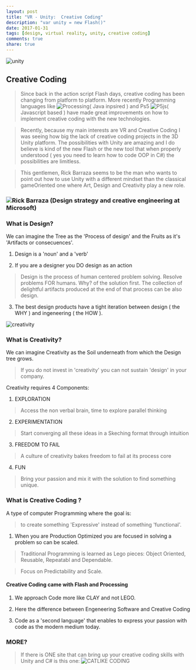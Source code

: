 ```yaml
---
layout: post
title: "VR - Unity:  Creative Coding"
description: "var unity = new Flash()"
date: 2017-01-31
tags: [design, virtual reality, unity, creative coding]
comments: true
share: true
---
```


![unity](https://cloud.githubusercontent.com/assets/17754060/22469440/6fa92b08-e7a2-11e6-93c2-4b2f661d5a2d.png)

## Creative Coding

> Since back in the action script Flash days, creative coding has been changing from platform to platform.
More recently Programming languages like ![Processing](https://processing.org/)( Java inpsired ) and Ps5 ![P5js](https://p5js.org/)( Javascript based ) have made 
great improvements on how to implement creative coding with the new technologies.

> Recently, because my main interests are VR and Creative Coding I was seeing how big the lack of creative coding projects
in the 3D Unity platform. The possibilities with Unity are amazing and I do believe is kind of the new Flash or the new tool
that when properly understood ( yes you need to learn how to code OOP in C#) the possibilities are limitless.

> This gentlemen, Rick Barraza seems to be the man who wants to point out how to use Unity with a different mindset than the
classical gameOriented one where Art, Design and Creativity play a new role. 

### ![Rick Barraza ](http://rbarraza.com/) (Design strategy and creative engineering at Microsoft)

### What is Design?

We can imagine the Tree as the 'Process of design' and the Fruits as it's 'Artifacts or consecuences'.

1. Design is a 'noun' and a 'verb'

2. If you are a designer you DO design as an action

> Design is the process of human centered problem solving. Resolve problems FOR humans. Why? of the solution first.
> The collection of delightful artifacts produced at the end of that process can be also design.

3. The best design products have a tight iteration between design ( the WHY ) and ingeneering ( the HOW ).

![creativity](https://cloud.githubusercontent.com/assets/17754060/22469441/6fae8c2e-e7a2-11e6-81ae-9cda3b6b5416.png)

### What is Creativity?

We can imagine Creativity as the Soil underneath from which the Design tree grows.

>  If you do not invest in 'creativity' you can not sustain 'design' in your company.

Creativity requires 4 Components:

1. EXPLORATION
> Access the non verbal brain, time to explore parallel thinking

2. EXPERIMENTATION
> Start converging all these ideas in a Skeching format through intuition

3. FREEDOM TO FAIL
> A culture of creativity bakes freedom to fail at its process core

4. FUN
> Bring your passion and  mix it with the solution to find something unique.

### What is Creative Coding ?

A type of computer Programming where the goal is: 
> to create something 'Expressive' instead of something 'functional'.

1. When you are Production Optimized you are focused in solving a problem so can be scaled.

> Traditional Programming is learned as Lego pieces: Object Oriented, Reusable, Repeatabl and Dependable.

> Focus on Predictability and Scale.

#### Creative Coding came with Flash and Processing

1. We approach Code more like CLAY and not LEGO.

2. Here the difference between Engeneering Software and Creative Coding

3. Code as a 'second language' that enables to express your passion with code as the modern medium today.

### MORE?

> If there is ONE site that can bring up your creative coding skills with Unity and C# is this one:
![CATLIKE CODING ](http://catlikecoding.com)


